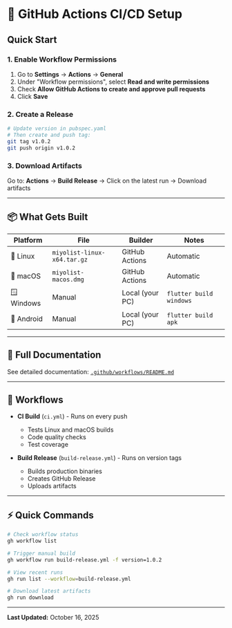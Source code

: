 # 🚀 GitHub Actions CI/CD Setup

## Quick Start

### 1. Enable Workflow Permissions
1. Go to **Settings** → **Actions** → **General**
2. Under "Workflow permissions", select **Read and write permissions**
3. Check **Allow GitHub Actions to create and approve pull requests**
4. Click **Save**

### 2. Create a Release
```bash
# Update version in pubspec.yaml
# Then create and push tag:
git tag v1.0.2
git push origin v1.0.2
```

### 3. Download Artifacts
Go to: **Actions** → **Build Release** → Click on the latest run → Download artifacts

---

## 📦 What Gets Built

| Platform | File | Builder | Notes |
|----------|------|---------|-------|
| 🐧 Linux | `miyolist-linux-x64.tar.gz` | GitHub Actions | Automatic |
| 🍎 macOS | `miyolist-macos.dmg` | GitHub Actions | Automatic |
| 🪟 Windows | Manual | Local (your PC) | `flutter build windows` |
| 🤖 Android | Manual | Local (your PC) | `flutter build apk` |

---

## 📖 Full Documentation

See detailed documentation: [`.github/workflows/README.md`](.github/workflows/README.md)

---

## 🔧 Workflows

- **CI Build** (`ci.yml`) - Runs on every push
  - Tests Linux and macOS builds
  - Code quality checks
  - Test coverage

- **Build Release** (`build-release.yml`) - Runs on version tags
  - Builds production binaries
  - Creates GitHub Release
  - Uploads artifacts

---

## ⚡ Quick Commands

```bash
# Check workflow status
gh workflow list

# Trigger manual build
gh workflow run build-release.yml -f version=1.0.2

# View recent runs
gh run list --workflow=build-release.yml

# Download latest artifacts
gh run download
```

---

**Last Updated:** October 16, 2025
